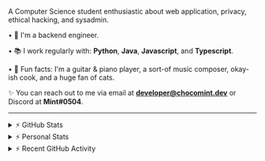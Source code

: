 A Computer Science student enthusiastic about web application, privacy, ethical hacking, and sysadmin.

• 👾 I'm a backend engineer.

• 📚 I work regularly with: **Python**, **Java**, **Javascript**, and **Typescript**.

• 🍛 Fun facts: I'm a guitar & piano player, a sort-of music composer, okay-ish cook, and a huge fan of cats.

✨ You can reach out to me via email at **developer@chocomint.dev** or Discord at **Mint#0504**.

---

<details>
    <summary>⚡ GitHub Stats</summary>

<img height="150px" align="center" alt="Mint's GitHub Stats" src="https://github-readme-stats-lunarmint.vercel.app/api?username=lunarmint&count_private=true&show_icons=true&hide_title=true&hide_border=true&title_color=00ffdf&icon_color=00ffdf&text_color=141823&bg_color=0,4158d0,c850c0,ffcc70&include_all_commits=false"/>

<img height="150px" align="center" alt="Mint's Most Used Languages" src="https://github-readme-stats-lunarmint.vercel.app/api/top-langs/?username=lunarmint&hide_title=true&hide_border=true&langs_count=8&layout=compact&title_color=141823&bg_color=0,ffcc70,c850c0,4158d0"/>

</details>

<details>
    <summary>⚡ Personal Stats</summary>

<!--START_SECTION:waka-->
![Profile Views](http://img.shields.io/badge/Profile%20Views-19-blue)

![Lines of code](https://img.shields.io/badge/From%20Hello%20World%20I%27ve%20Written-32%20Thousand%20lines%20of%20code-blue)

**I'm a Night 🦉** 

```text
🌞 Morning    114 commits    ██████░░░░░░░░░░░░░░░░░░░   27.21% 
🌆 Daytime    77 commits     ████░░░░░░░░░░░░░░░░░░░░░   18.38% 
🌃 Evening    113 commits    ██████░░░░░░░░░░░░░░░░░░░   26.97% 
🌙 Night      115 commits    ██████░░░░░░░░░░░░░░░░░░░   27.45%

```
📅 **I'm Most Productive on Friday** 

```text
Monday       55 commits     ███░░░░░░░░░░░░░░░░░░░░░░   13.13% 
Tuesday      40 commits     ██░░░░░░░░░░░░░░░░░░░░░░░   9.55% 
Wednesday    72 commits     ████░░░░░░░░░░░░░░░░░░░░░   17.18% 
Thursday     48 commits     ██░░░░░░░░░░░░░░░░░░░░░░░   11.46% 
Friday       83 commits     █████░░░░░░░░░░░░░░░░░░░░   19.81% 
Saturday     48 commits     ██░░░░░░░░░░░░░░░░░░░░░░░   11.46% 
Sunday       73 commits     ████░░░░░░░░░░░░░░░░░░░░░   17.42%

```


📊 **This Week I Spent My Time On** 

```text
💬 Programming Languages: 
Python                   27 hrs 16 mins      ██████████████░░░░░░░░░░░   56.41% 
Java                     8 hrs 7 mins        ████░░░░░░░░░░░░░░░░░░░░░   16.81% 
YAML                     5 hrs 7 mins        ██░░░░░░░░░░░░░░░░░░░░░░░   10.6% 
Markdown                 1 hr 15 mins        ░░░░░░░░░░░░░░░░░░░░░░░░░   2.61% 
Nginx configuration file 1 hr 12 mins        ░░░░░░░░░░░░░░░░░░░░░░░░░   2.51%

🔥 Editors: 
PyCharm                  27 hrs 29 mins      ██████████████░░░░░░░░░░░   56.85% 
IntelliJ                 20 hrs 52 mins      ██████████░░░░░░░░░░░░░░░   43.15%

🐱‍💻 Projects: 
project1                 26 hrs 37 mins      █████████████░░░░░░░░░░░░   55.04% 
CSC480-22S               12 hrs 15 mins      ██████░░░░░░░░░░░░░░░░░░░   25.34% 
course-viewer-microservic6 hrs 25 mins       ███░░░░░░░░░░░░░░░░░░░░░░   13.29% 
OpenLiberty-Demo         1 hr 9 mins         ░░░░░░░░░░░░░░░░░░░░░░░░░   2.38% 
csc445                   51 mins             ░░░░░░░░░░░░░░░░░░░░░░░░░   1.77%

💻 Operating System: 
Windows                  48 hrs 21 mins      █████████████████████████   100.0%

```

**I Mostly Code in Python** 

```text
Python                   6 repos             ██████░░░░░░░░░░░░░░░░░░░   24.0% 
C                        5 repos             █████░░░░░░░░░░░░░░░░░░░░   20.0% 
Java                     5 repos             █████░░░░░░░░░░░░░░░░░░░░   20.0% 
JavaScript               3 repos             ███░░░░░░░░░░░░░░░░░░░░░░   12.0% 
Clojure                  2 repos             ██░░░░░░░░░░░░░░░░░░░░░░░   8.0%

```



 Last Updated on 28/02/2022 04:09:53 UTC
<!--END_SECTION:waka-->

</details>

<details>
    <summary>⚡ Recent GitHub Activity</summary>

<!--START_SECTION:activity-->
1. 🎉 Merged PR [#250](https://github.com/tenbergen/CSC480-22S/pull/250) in [tenbergen/CSC480-22S](https://github.com/tenbergen/CSC480-22S)
2. 🎉 Merged PR [#248](https://github.com/tenbergen/CSC480-22S/pull/248) in [tenbergen/CSC480-22S](https://github.com/tenbergen/CSC480-22S)
3. 🎉 Merged PR [#249](https://github.com/tenbergen/CSC480-22S/pull/249) in [tenbergen/CSC480-22S](https://github.com/tenbergen/CSC480-22S)
4. ❌ Closed PR [#23](https://github.com/tmkhang1999/Family-Tree/pull/23) in [tmkhang1999/Family-Tree](https://github.com/tmkhang1999/Family-Tree)
5. 💪 Opened PR [#23](https://github.com/tmkhang1999/Family-Tree/pull/23) in [tmkhang1999/Family-Tree](https://github.com/tmkhang1999/Family-Tree)
<!--END_SECTION:activity-->

</details>

